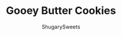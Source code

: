 ---
layout: ../../layouts/MarkdownPostLayout.astro
title: Gooey Butter Cookies
author: ShugarySweets
pubDate: 2019-01-24
description: "Thick, moist, and flavorful describe these delicious Gooey Butter Cookies. Made from scratch, but Ive got a cake mix option if youre in a pinch!"
image_url: https://www.shugarysweets.com/wp-content/uploads/2019/01/gooey-butter-cookies-6.jpg
tags: ["Cookies","American"]
calories: 122
protein: 2
carbohydrates: 18
fats: 5
fiber: 0
ingredients: ["1/2 cup unsalted butter, softened","8 ounce cream cheese, softened","1 1/2 cups granulated sugar","2 large eggs","1 teaspoon almond extract","2 1/2 cups all-purpose flour","1/2 teaspoon kosher salt","1 Tablespoon baking powder","3/4 cup powdered sugar"]
serves: 36
time: "53 minutes"
prepTime: "10 minutes"
instructions: ["In a large mixing bowl, beat butter, cream cheese, and granulated sugar until creamy, about 3 minutes.","Add in eggs and almond extract, beat until fluffy.","Mix in flour, salt, and baking powder until well combined.","Cover bowl with plastic wrap and refrigerate for 30 minutes.","Once chilled, line a baking sheet with parchment paper. Preheat oven to 350 degrees F.","Scoop out cookie dough with a 2 Tbsp scoop. If your hands are sticky, dip them in the powdered sugar first. Drop cookie dough into powdered sugar and roll in sugar until generously coated.","Place on baking sheet and bake for 11-13 minutes. Remove and cool completely on wire rack. Enjoy."]
nutrition: ["122 calories","18 grams carbohydrates","23 milligrams cholesterol","5 grams fat","0 grams fiber","2 grams protein","3 grams saturated fat","82 milligrams sodium","11 grams sugar","0 grams trans fat","2 grams unsaturated fat"]
---